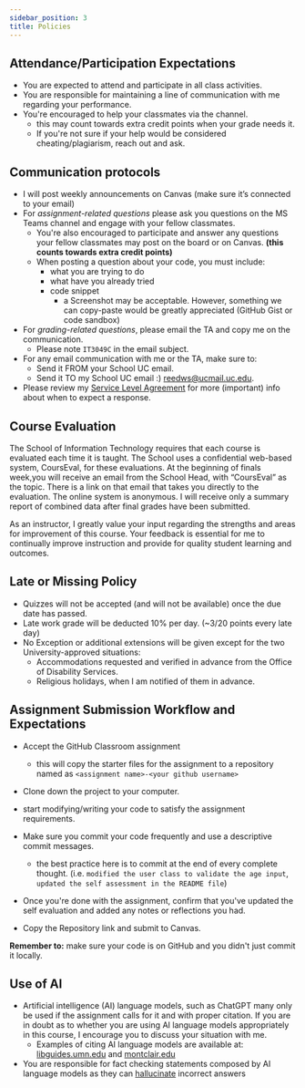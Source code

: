 ```yaml
---
sidebar_position: 3
title: Policies
---
```


## Attendance/Participation Expectations

* You are expected to attend and participate in all class activities.
* You are responsible for maintaining a line of communication with me regarding your performance.
* You're encouraged to help your classmates via the channel.
  * this may count towards extra credit points when your grade needs it.
  * If you're not sure if your help would be considered cheating/plagiarism, reach out and ask.

## Communication protocols

* I will post weekly announcements on Canvas (make sure it’s connected to your email)
* For *assignment-related questions* please ask you questions on the MS Teams channel and engage with your fellow classmates.
  * You're also encouraged to participate and answer any questions your fellow classmates may post on the board or on Canvas. **(this counts towards extra credit points)**
  * When posting a question about your code, you must include:
    * what you are trying to do
    * what have you already tried
    * code snippet
      * a Screenshot may be acceptable. However, something we can copy-paste would be greatly appreciated (GitHub Gist or code sandbox)
* For *grading-related questions*, please email the TA and copy me on the communication.
  * Please note `IT3049C` in the email subject.
* For any email communication with me or the TA, make sure to:
  * Send it FROM your School UC email.
  * Send it TO my School UC email :) [reedws@ucmail.uc.edu](mailto:reedws@ucmail.uc.edu).
* Please review my [Service Level Agreement](sla) for more (important) info about when to expect a response.

## Course Evaluation

The School of Information Technology requires that each course is evaluated each time it is taught. The School uses a confidential web-based system, CoursEval, for these evaluations. At the beginning of finals week,you will receive an email from the School Head, with “CoursEval” as the topic. There is a link on that email that takes you directly to the evaluation. The online system is anonymous. I will receive only a summary report of combined data after final grades have been submitted.

As an instructor, I greatly value your input regarding the strengths and areas for improvement of this course. Your feedback is essential for me to continually improve instruction and provide for quality student learning and outcomes.

## Late or Missing Policy

* Quizzes will not be accepted (and will not be available) once the due date has passed.
* Late work grade will be deducted 10% per day. (~3/20 points every late day)
* No Exception or additional extensions will be given except for the two University-approved situations:
  * Accommodations requested and verified in advance from the Office of Disability Services.
  * Religious holidays, when I am notified of them in advance.

## Assignment Submission Workflow and Expectations

* Accept the GitHub Classroom assignment
  * this will copy the starter files for the assignment to a repository named as `<assignment name>-<your github username>`

* Clone down the project to your computer.
* start modifying/writing your code to satisfy the assignment requirements.
* Make sure you commit your code frequently and use a descriptive commit messages.
  * the best practice here is to commit at the end of every complete thought. (i.e. `modified the user class to validate the age input`, `updated the self assessment in the README file`)

* Once you're done with the assignment, confirm that you've updated the self evaluation and added any notes or reflections you had.
* Copy the Repository link and submit to Canvas.

**Remember to:** make sure your code is on GitHub and you didn't just commit it locally.

## Use of AI

* Artificial intelligence (AI) language models, such as ChatGPT many only be used if the assignment calls for it and with proper citation. If you are in doubt as to whether you are using AI language models appropriately in this course, I encourage you to discuss your situation with me.
  * Examples of citing AI language models are available at: [libguides.umn.edu](libguides.umn.edu/chatgpt) and [montclair.edu](https://www.montclair.edu/faculty-excellence/teaching-resources/clear-course-design/practical-responses-to-chat-gpt/citing-chatgpt-and-other-generative-ai/)
* You are responsible for fact checking statements composed by AI language models as they can [hallucinate](https://en.wikipedia.org/wiki/Hallucination_(artificial_intelligence)) incorrect answers
